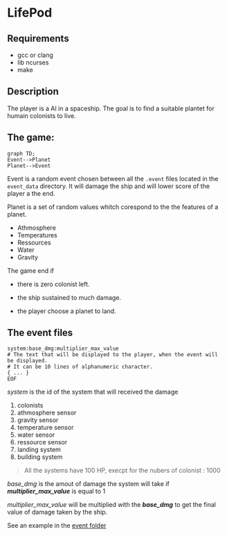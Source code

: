 # LifePod

## Requirements
* gcc or clang
* lib ncurses
* make

## Description
The player is a AI in a spaceship. The goal is to find a suitable plantet for humain colonists to live.

## The game:
```mermaid
graph TD;
Event-->Planet
Planet-->Event
```
Event is a random event chosen between all the `.event` files located in the `event_data` directory.
It will damage the ship and will lower score of the player a the end. 

Planet is a set of random values whitch corespond to the the features of a planet.
 - Athmosphere
 - Temperatures
 - Ressources
 - Water
 - Gravity

The game end if
 - there is zero colonist left.
 - the ship sustained to much damage. 

 - the player choose a planet to land.

## The event files
```
system:base_dmg:multiplier_max_value
# The text that will be displayed to the player, when the event will be displayed.
# It can be 10 lines of alphanumeric character.
{ ... }
EOF
```
*system* is the id of the system that will received the damage
1. colonists
2. athmosphere sensor
3. gravity sensor
4. temperature sensor
5. water sensor
6. ressource sensor
7. landing system
8. building system

> All the systems have 100 HP, execpt for the nubers of colonist : 1000

*base_dmg* is the amout of damage the system will take if ***multiplier_max_value*** is equal to 1

*multiplier_max_value* will be multiplied with the ***base_dmg*** to get the final value of damage taken by the ship.

See an example in the [event folder](event_data/1.event)
